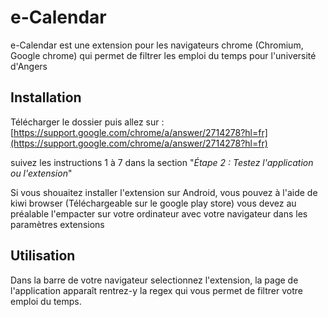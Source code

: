 # e-Calendar

e-Calendar est une extension pour les navigateurs chrome (Chromium, Google chrome)
qui permet de filtrer les emploi du temps pour l'université d'Angers
## Installation
Télécharger le dossier puis allez sur :
[https://support.google.com/chrome/a/answer/2714278?hl=fr](https://support.google.com/chrome/a/answer/2714278?hl=fr)

suivez les instructions 1 à 7 dans la section "*Étape 2 : Testez l'application ou l'extension*"

Si vous shouaitez installer l'extension sur Android, vous pouvez à l'aide de kiwi browser (Téléchargeable sur le google play store) 
vous devez au préalable l'empacter sur votre ordinateur avec votre navigateur dans les paramètres extensions
## Utilisation
Dans la barre de votre navigateur selectionnez l'extension, la page de l'application apparaît rentrez-y la regex qui vous permet de filtrer votre emploi du temps.

